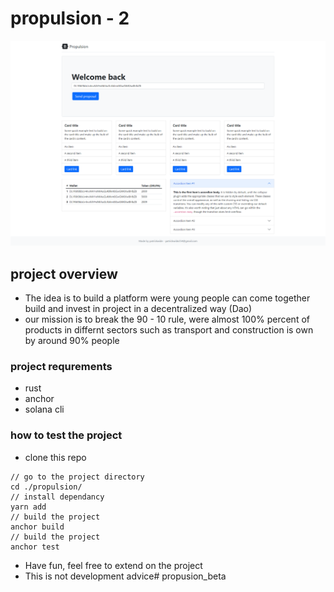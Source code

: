 # propulsion - 2
![Wallets](./screenshots/index.png)
## project overview
- The idea is to build a platform were young people can come together build and invest in project in a decentralized way (Dao)
- our mission is to break the 90 - 10 rule, were almost 100% percent of products in differnt sectors such as transport and construction is own by around 90% people

### project requrements
- rust
- anchor 
- solana cli
### how to test the project
- clone this repo
``` 
// go to the project directory
cd ./propulsion/
// install dependancy
yarn add
// build the project
anchor build
// build the project
anchor test
```
- Have fun, feel free to extend on the project 
- This is not development advice# propusion_beta
